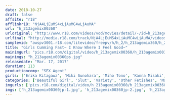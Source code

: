 ```yaml
---
date: 2018-10-27
draft: false
affsite: "r18"
afflinkr18: "NjA4LjEuMS4xLjAuMC4wLjAuMA"
url: "h_213agemix00360"
urloriginal: "http://www.r18.com/videos/vod/movies/detail/-/id=h_213agemix00360"
urlfinal: "http://media.r18.com/track/NjA4LjEuMS4xLjAuMC4wLjAuMA/videos/vod/movies/detail/-/id=h_213agemix00360"
samplevid: "awspv3001.r18.com/litevideo/freepv/h/h_2/h_213agemix360/h_213agemix360_dmb_s.mp4"
title: "Girls Cumming Fast~ I Know Where I Feel Good~"
mainimgurl: "pics.r18.com/digital/video/h_213agemix00360/h_213agemix00360ps.jpg"
mainimgs: "h_213agemix00360ps.jpg"
releasedate: "Mar. 17, 2017"
duration: 113
productioncomp: "SEX Agent"
girls: ['Erika Kitagawa', 'Miki Sunohara', 'Miho Tono', 'Kanna Misaki', 'Umi Hirose', 'Yuma Koda', 'Rena Fukiishi', 'Yukari Miyazawa', 'Hana Kano', 'Itsuki Nakamori']
categories: ['Beautiful Girl', 'Slut', 'Variety', 'Other Fetishes', 'Masturbation', 'Sex Toys', 'Dirty Talk', 'Hi-Def']
imgurls: ['pics.r18.com/digital/video/h_213agemix00360/h_213agemix00360jp-1.jpg', 'pics.r18.com/digital/video/h_213agemix00360/h_213agemix00360jp-2.jpg', 'pics.r18.com/digital/video/h_213agemix00360/h_213agemix00360jp-3.jpg', 'pics.r18.com/digital/video/h_213agemix00360/h_213agemix00360jp-4.jpg', 'pics.r18.com/digital/video/h_213agemix00360/h_213agemix00360jp-5.jpg', 'pics.r18.com/digital/video/h_213agemix00360/h_213agemix00360jp-6.jpg', 'pics.r18.com/digital/video/h_213agemix00360/h_213agemix00360jp-7.jpg', 'pics.r18.com/digital/video/h_213agemix00360/h_213agemix00360jp-8.jpg', 'pics.r18.com/digital/video/h_213agemix00360/h_213agemix00360jp-9.jpg', 'pics.r18.com/digital/video/h_213agemix00360/h_213agemix00360jp-10.jpg', 'pics.r18.com/digital/video/h_213agemix00360/h_213agemix00360jp-11.jpg', 'pics.r18.com/digital/video/h_213agemix00360/h_213agemix00360jp-12.jpg', 'pics.r18.com/digital/video/h_213agemix00360/h_213agemix00360jp-13.jpg', 'pics.r18.com/digital/video/h_213agemix00360/h_213agemix00360jp-14.jpg', 'pics.r18.com/digital/video/h_213agemix00360/h_213agemix00360jp-15.jpg', 'pics.r18.com/digital/video/h_213agemix00360/h_213agemix00360jp-16.jpg', 'pics.r18.com/digital/video/h_213agemix00360/h_213agemix00360jp-17.jpg', 'pics.r18.com/digital/video/h_213agemix00360/h_213agemix00360jp-18.jpg', 'pics.r18.com/digital/video/h_213agemix00360/h_213agemix00360jp-19.jpg', 'pics.r18.com/digital/video/h_213agemix00360/h_213agemix00360jp-20.jpg']
imgs: ['h_213agemix00360jp-1.jpg', 'h_213agemix00360jp-2.jpg', 'h_213agemix00360jp-3.jpg', 'h_213agemix00360jp-4.jpg', 'h_213agemix00360jp-5.jpg', 'h_213agemix00360jp-6.jpg', 'h_213agemix00360jp-7.jpg', 'h_213agemix00360jp-8.jpg', 'h_213agemix00360jp-9.jpg', 'h_213agemix00360jp-10.jpg', 'h_213agemix00360jp-11.jpg', 'h_213agemix00360jp-12.jpg', 'h_213agemix00360jp-13.jpg', 'h_213agemix00360jp-14.jpg', 'h_213agemix00360jp-15.jpg', 'h_213agemix00360jp-16.jpg', 'h_213agemix00360jp-17.jpg', 'h_213agemix00360jp-18.jpg', 'h_213agemix00360jp-19.jpg', 'h_213agemix00360jp-20.jpg']
---
```

